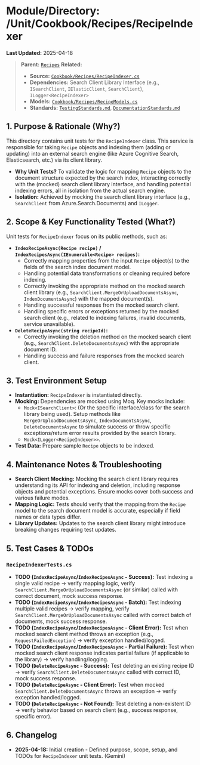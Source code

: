 # Module/Directory: /Unit/Cookbook/Recipes/RecipeIndexer

**Last Updated:** 2025-04-18

> **Parent:** [`Recipes`](../README.md)
> **Related:**
> * **Source:** [`Cookbook/Recipes/RecipeIndexer.cs`](../../../../../api-server/Cookbook/Recipes/RecipeIndexer.cs)
> * **Dependencies:** Search Client Library Interface (e.g., `ISearchClient`, `IElasticClient`, `SearchClient`), `ILogger<RecipeIndexer>`
> * **Models:** [`Cookbook/Recipes/RecipeModels.cs`](../../../../../api-server/Cookbook/Recipes/RecipeModels.cs)
> * **Standards:** [`TestingStandards.md`](../../../../../Docs/Standards/TestingStandards.md), [`DocumentationStandards.md`](../../../../../Docs/Development/DocumentationStandards.md)

## 1. Purpose & Rationale (Why?)

This directory contains unit tests for the `RecipeIndexer` class. This service is responsible for taking `Recipe` objects and indexing them (adding or updating) into an external search engine (like Azure Cognitive Search, Elasticsearch, etc.) via its client library.

* **Why Unit Tests?** To validate the logic for mapping `Recipe` objects to the document structure expected by the search index, interacting correctly with the (mocked) search client library interface, and handling potential indexing errors, all in isolation from the actual search engine.
* **Isolation:** Achieved by mocking the search client library interface (e.g., `SearchClient` from Azure.Search.Documents) and `ILogger`.

## 2. Scope & Key Functionality Tested (What?)

Unit tests for `RecipeIndexer` focus on its public methods, such as:

* **`IndexRecipeAsync(Recipe recipe)` / `IndexRecipesAsync(IEnumerable<Recipe> recipes)`:**
    * Correctly mapping properties from the input `Recipe` object(s) to the fields of the search index document model.
    * Handling potential data transformations or cleaning required before indexing.
    * Correctly invoking the appropriate method on the mocked search client library (e.g., `SearchClient.MergeOrUploadDocumentsAsync`, `IndexDocumentsAsync`) with the mapped document(s).
    * Handling successful responses from the mocked search client.
    * Handling specific errors or exceptions returned by the mocked search client (e.g., related to indexing failures, invalid documents, service unavailable).
* **`DeleteRecipeAsync(string recipeId)`:**
    * Correctly invoking the deletion method on the mocked search client (e.g., `SearchClient.DeleteDocumentsAsync`) with the appropriate document ID.
    * Handling success and failure responses from the mocked search client.

## 3. Test Environment Setup

* **Instantiation:** `RecipeIndexer` is instantiated directly.
* **Mocking:** Dependencies are mocked using Moq. Key mocks include:
    * `Mock<ISearchClient>`: (Or the specific interface/class for the search library being used). Setup methods like `MergeOrUploadDocumentsAsync`, `IndexDocumentsAsync`, `DeleteDocumentsAsync` to simulate success or throw specific exceptions/return error results provided by the search library.
    * `Mock<ILogger<RecipeIndexer>>`.
* **Test Data:** Prepare sample `Recipe` objects to be indexed.

## 4. Maintenance Notes & Troubleshooting

* **Search Client Mocking:** Mocking the search client library requires understanding its API for indexing and deletion, including response objects and potential exceptions. Ensure mocks cover both success and various failure modes.
* **Mapping Logic:** Tests should verify that the mapping from the `Recipe` model to the search document model is accurate, especially if field names or data types differ.
* **Library Updates:** Updates to the search client library might introduce breaking changes requiring test updates.

## 5. Test Cases & TODOs

### `RecipeIndexerTests.cs`
* **TODO (`IndexRecipeAsync`/`IndexRecipesAsync` - Success):** Test indexing a single valid recipe -> verify mapping logic, verify `SearchClient.MergeOrUploadDocumentsAsync` (or similar) called with correct document, mock success response.
* **TODO (`IndexRecipeAsync`/`IndexRecipesAsync` - Batch):** Test indexing multiple valid recipes -> verify mapping, verify `SearchClient.MergeOrUploadDocumentsAsync` called with correct batch of documents, mock success response.
* **TODO (`IndexRecipeAsync`/`IndexRecipesAsync` - Client Error):** Test when mocked search client method throws an exception (e.g., `RequestFailedException`) -> verify exception handled/logged.
* **TODO (`IndexRecipeAsync`/`IndexRecipesAsync` - Partial Failure):** Test when mocked search client response indicates partial failure (if applicable to the library) -> verify handling/logging.
* **TODO (`DeleteRecipeAsync` - Success):** Test deleting an existing recipe ID -> verify `SearchClient.DeleteDocumentsAsync` called with correct ID, mock success response.
* **TODO (`DeleteRecipeAsync` - Client Error):** Test when mocked `SearchClient.DeleteDocumentsAsync` throws an exception -> verify exception handled/logged.
* **TODO (`DeleteRecipeAsync` - Not Found):** Test deleting a non-existent ID -> verify behavior based on search client (e.g., success response, specific error).

## 6. Changelog

* **2025-04-18:** Initial creation - Defined purpose, scope, setup, and TODOs for `RecipeIndexer` unit tests. (Gemini)

